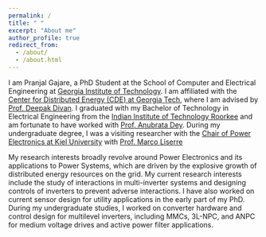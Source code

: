 ```yaml
---
permalink: /
title: " "
excerpt: "About me"
author_profile: true
redirect_from: 
  - /about/
  - /about.html
---
```

I am Pranjal Gajare, a PhD Student at the School of Computer and Electrical Engineering at [Georgia Institute of Technology](https://www.gatech.edu/). I am affiliated with the [Center for Distributed Energy (CDE) at Georgia Tech](https://cde.gatech.edu/), where I am advised by [Prof. Deepak Divan](https://ece.gatech.edu/directory/deepakraj-m-divan). I graduated with my Bachelor of Technology in Electrical Engineering from the [Indian Institute of Technology Roorkee](https://www.iitr.ac.in/) and am fortunate to have worked with [Prof. Anubrata Dey](https://www.iitr.ac.in/~EE/Anubrata_Dey). During my undergraduate degree, I was a visiting researcher with the [Chair of Power Electronics at Kiel University](https://www.uni-kiel.de/en/tf/research/institute-etit/power-electronics) with [Prof. Marco Liserre](https://www.uni-kiel.de/en/person/liserre-marco-50519)

My research interests broadly revolve around Power Electronics and its applications to Power Systems, which are driven by the explosive growth of distributed energy resources on the grid. My current research interests include the study of interactions in multi-inverter systems and designing controls of inverters to prevent adverse interactions. I have also worked on current sensor design for utility applications in the early part of my PhD. During my undergraduate studies, I worked on converter hardware and control design for multilevel inverters, including MMCs, 3L-NPC, and ANPC for medium voltage drives and active power filter applications.




